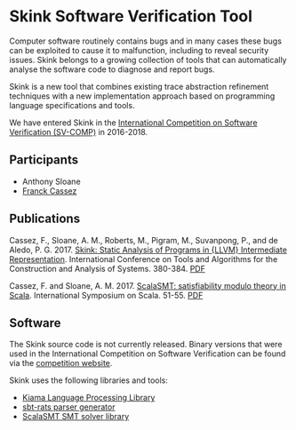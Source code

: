 # Skink Software Verification Tool

Computer software routinely contains bugs and in many cases these bugs can be exploited to cause it to malfunction, including to reveal security issues.
Skink belongs to a growing collection of tools that can automatically analyse the software code to diagnose and report bugs.

Skink is a new tool that combines existing trace abstraction refinement techniques with a new implementation approach based on programming language specifications and tools.

We have entered Skink in the [International Competition on Software Verification (SV-COMP)](https://sv-comp.sosy-lab.org) in 2016-2018.

## Participants

* Anthony Sloane
* [Franck Cassez](https://au.linkedin.com/in/franck-cassez-b775807)

## Publications

Cassez, F., Sloane, A. M., Roberts, M., Pigram, M., Suvanpong, P., and de Aledo, P. G. 2017. [Skink: Static Analysis of Programs in {LLVM} Intermediate Representation](https://link.springer.com/chapter/10.1007/978-3-662-54580-5_27). International Conference on Tools and Algorithms for the Construction and Analysis of Systems. 380-384.  [PDF](papers/tacas17.pdf)

Cassez, F. and Sloane, A. M. 2017. [ScalaSMT: satisfiability modulo theory in Scala](https://dl.acm.org/citation.cfm?id=3136004). International Symposium on Scala. 51-55. [PDF](papers/scala17.pdf)

## Software

The Skink source code is not currently released.
Binary versions that were used in the International Competition on Software Verification can be found via the [competition website](https://sv-comp.sosy-lab.org).

Skink uses the following libraries and tools:

* [Kiama Language Processing Library](projects/kiama)
* [sbt-rats parser generator](projects/sbtrats)
* [ScalaSMT SMT solver library](https://bitbucket.org/franck44/scalasmt/src/master/)

